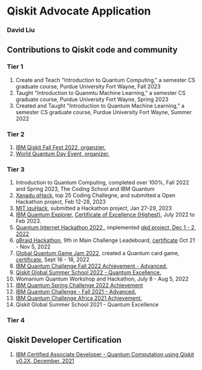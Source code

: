 # Qiskit Advocate Application
### David Liu
## Contributions to Qiskit code and community
### Tier 1
1. Create and Teach "Introduction to Quantum Computing," a semester CS graduate course, Purdue University Fort Wayne, Fall 2023
2. Taught "Introduction to Quanmtu Machine Learning," a semester CS graduate course, Purdue University Fort Wayne, Spring 2023
3. Created and Taught "Introduction to Quantum Machine Learning," a semester CS graduate course, Purdue University Fort Wayne, Summer 2022

### Tier 2
1. [IBM Qiskit Fall Fest 2022, organzier.](https://github.com/purduequaic/qiskit-fall-fest-22/blob/main/README.md)
2. [World Quantum Day Event, organizer.](https://github.com/davidlearn/qiskitAdvocateApplication/blob/main/Q-day2.jpg)
#### 
### Tier 3
1. Introduction to Quantum Computing, completed over 100%, Fall 2022 and Spring 2023, The Coding School and IBM Quantum
2. [Xanadu qHack](https://github.com/XanaduAI/QHack2023), top 25 Coding Challegne, and submitted a Open Hackathon project, Feb 12-28, 2023
3. [MIT iquHack](https://www.iquise.mit.edu/iQuHACK/2023-01-27), submitted a Hackathon project, Jan 27-29, 2023
4. [IBM Quantum Explorer,](http://qisk.it/quantum-explorers) [Certificate of Excellence (Highest)](https://github.com/davidlearn/qiskitAdvocateApplication/blob/main/QuamtumExplorerExcellence%20Certificate.pdf), July 2022 to Feb 2023.
5. [Quantum Internet Hackathon 2022,](https://quantum-internet.team/event/qia-hackathon-2022/), implemented [ qkd project, Dec 1 - 2, 2022](https://github.com/GSiddiMoreau/QIH22-QKD)
6. [qBraid Hackathon](https://qbraid.com/haqs/), 9th in Main Challenge Leadeboard, [certificate](https://github.com/davidlearn/qiskitAdvocateApplication/blob/main/HAQS_%20David%20Liu_CERTIFICATE.pdf) Oct 21 - Nov 5, 2022
7. [Global Quantum Game Jam 2022](https://www.igda.fi/new-events/2022/igda-future-amp-global-quantum-game-jam-2022), created a Quantum card game, [certificate](https://github.com/davidlearn/qiskitAdvocateApplication/blob/main/QuantumGameJamDavid_Liu.pdf), Sept 16 - 18, 2022
8. [IBM Quantum Challenge Fall 2022 Achievement - Advanced.](https://www.credly.com/badges/e7dd63d3-d03c-4ada-b1a2-4323e18a8045/public_url)
9. [Qiskit Global Summer School 2022 - Quantum Excellence.](https://www.credly.com/badges/2fbeb6f0-b03b-474b-87da-6fe1cf88f189/public_url)
10. Womanium Quantum Workshop and Hackathon, July 8 - Aug 5, 2022
11. [IBM Quantum Spring Challenge 2022 Achievement](https://www.credly.com/badges/e04729da-58ea-40d8-855c-c891a91c3b3d/public_url)
12. [IBM Quantum Challenge - Fall 2021 - Advanced.](https://www.credly.com/badges/d05e014c-0acd-4d89-9959-f4f68122983c/public_url)
13. [IBM Quantum Challenge Africa 2021 Achievement.](https://www.credly.com/badges/580f265c-9a9d-4f2a-9795-5ad14e451b80/public_url)
14. Qiskit Global Summer School 2021 - Quantum Excellence
#### 
### Tier 4

## Qiskit Developer Certification
1. [IBM Certified Associate Developer - Quantum Computation using Qiskit v0.2X, December, 2021](https://www.credly.com/badges/86317861-13ad-4cd1-8b01-6217e9ca4398/public_url)
## 
